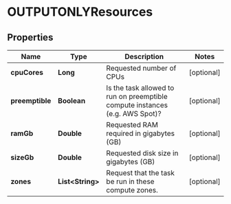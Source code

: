 
# OUTPUTONLYResources

## Properties
Name | Type | Description | Notes
------------ | ------------- | ------------- | -------------
**cpuCores** | **Long** | Requested number of CPUs |  [optional]
**preemptible** | **Boolean** | Is the task allowed to run on preemptible compute instances (e.g. AWS Spot)? |  [optional]
**ramGb** | **Double** | Requested RAM required in gigabytes (GB) |  [optional]
**sizeGb** | **Double** | Requested disk size in gigabytes (GB) |  [optional]
**zones** | **List&lt;String&gt;** | Request that the task be run in these compute zones. |  [optional]



